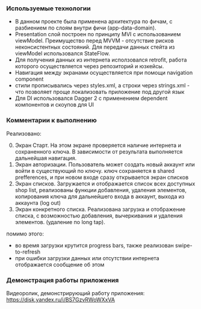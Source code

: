 
### Используемые технологии

- В данном проекте была применена архитектура по фичам, с разбиением по слоям внутри фичи (app-data-domain). 
- Presentation слой построен по принципу MVI с использованием viewModel. Преимущество перед MVVM - отсутствие рисков неконсистентных состояний. Для передачи данных стейта из viewModel использовался StateFlow. 
- Для получения данных из интернета исползовался retrofit, работа которого осуществляется через репозиторий и юзкейсы.
- Навигация между экранами осуществляется при помощи navigation component 
- стили прописывались через styles.xml, а строки через strings.xml - что позволяет проще локализовать приложение под другой язык
- Для DI использовался Dagger 2 с применением dependent компонентов и скоупов для UI


### Комментарии к выполнению

Реализовано:

0. Экран Старт. На этом экране проверяется наличие интернета и сохраненного ключа. В зависимости от результата выполняется дальнейшая навигация.
1. Экран авторизации. Пользователь может создать новый аккаунт или войти в существующий по ключу. ключ сохраняется в shared prefferences, и при новом входе сразу открывается экран списков
2. Экран списков. Загружается и отображается список всех доступных shop list, реализованы функции добавления, удаления элементов, копирования ключа для дальнейшего входа в аккаунт, выхода из аккаунта (log out)
3. Экран конкретного списка. Реализована загрузка и отображение списка, с возможностью добавления, вычеркивания и удаления элементов. (удаление по long tap).

помимо этого:
- во время загрузки крутится progress bars, также реализован swipe-to-refresh 
- при ошибки загрузки данных или отсутствии интернета отображается сообщение об этом
 

### Демонстрация работы приложения 

Видеоролик, демонстрирующий работу приложения: https://disk.yandex.ru/i/BS7GzvRWoWXxVA

